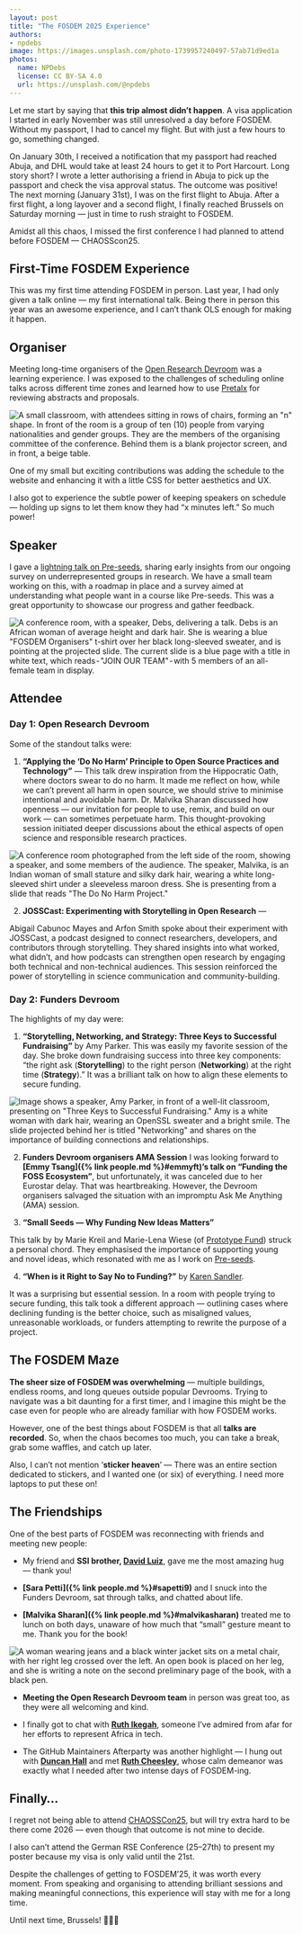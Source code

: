 ```yaml
---
layout: post
title: "The FOSDEM 2025 Experience"
authors:
- npdebs
image: https://images.unsplash.com/photo-1739957240497-57ab71d9ed1a
photos:
  name: NPDebs
  license: CC BY-SA 4.0
  url: https://unsplash.com/@npdebs
---
```


Let me start by saying that **this trip almost didn’t happen**. A visa application I started in early November was still unresolved a day before FOSDEM. Without my passport, I had to cancel my flight. But with just a few hours to go, something changed.

On January 30th, I received a notification that my passport had reached Abuja, and DHL would take at least 24 hours to get it to Port Harcourt. Long story short? I wrote a letter authorising a friend in Abuja to pick up the passport and check the visa approval status. The outcome was positive! The next morning (January 31st), I was on the first flight to Abuja. After a first flight, a long layover and a second flight, I finally reached Brussels on Saturday morning — just in time to rush straight to FOSDEM.

Amidst all this chaos, I missed the first conference I had planned to attend before FOSDEM — CHAOSScon25.

## First-Time FOSDEM Experience
This was my first time attending FOSDEM in person. Last year, I had only given a talk online — my first international talk. 
Being there in person this year was an awesome experience, and I can’t thank OLS enough for making it happen.

## Organiser
Meeting long-time organisers of the [Open Research Devroom](https://research-fosdem.github.io/) was a learning experience. I was exposed to the challenges of scheduling online talks across different time zones and learned how to use [Pretalx](https://pretalx.com/p/about/) for reviewing abstracts and proposals.

![A small classroom, with attendees sitting in rows of chairs, forming an "n" shape. In front of the room is a group of ten (10) people from varying nationalities and gender groups. They are the members of the organising committee of the conference. Behind them is a blank projector screen, and in front, a beige table.](https://miro.medium.com/v2/resize:fit:1400/format:webp/1*Kzylq99OMN7J1pAfVu6urg.jpeg)

One of my small but exciting contributions was adding the schedule to the website and enhancing it with a little CSS for better aesthetics and UX.

I also got to experience the subtle power of keeping speakers on schedule — holding up signs to let them know they had “x minutes left.” So much power!

## Speaker
I gave a [lightning talk on Pre-seeds](https://fosdem.org/2025/schedule/event/fosdem-2025-5199-research-101-promoting-diversity-through-open-science-literacy/), sharing early insights from our ongoing survey on underrepresented groups in research. 
We have a small team working on this, with a roadmap in place and a survey aimed at understanding what people want in a course like Pre-seeds. This was a great opportunity to showcase our progress and gather feedback.

![A conference room, with a speaker, Debs, delivering a talk. Debs is an African woman of average height and dark hair. She is wearing a blue "FOSDEM Organisers" t-shirt over her black long-sleeved sweater, and is pointing at the projected slide. The current slide is a blue page with a title in white text, which reads - "JOIN OUR TEAM" - with 5 members of an all-female team in display.](https://miro.medium.com/v2/resize:fit:1400/format:webp/1*vqSSuDnOMUtDBjY9fpoEQw.jpeg)

## Attendee
### Day 1: Open Research Devroom
Some of the standout talks were:

1. **“Applying the ‘Do No Harm’ Principle to Open Source Practices and Technology”** —
This talk drew inspiration from the Hippocratic Oath, where doctors swear to do no harm. It made me reflect on how, while we can’t prevent all harm in open source, we should strive to minimise intentional and avoidable harm. Dr. Malvika Sharan discussed how openness — our invitation for people to use, remix, and build on our work — can sometimes perpetuate harm. This thought-provoking session initiated deeper discussions about the ethical aspects of open science and responsible research practices.

![A conference room photographed from the left side of the room, showing a speaker, and some members of the audience. The speaker, Malvika, is an Indian woman of small stature and silky dark hair, wearing a white long-sleeved shirt under a sleeveless maroon dress. She is presenting from a slide that reads "The Do No Harm Project."](https://miro.medium.com/v2/resize:fit:1400/format:webp/1*QMdTl1zvQ6_9U3bMq-p0Dw.jpeg)

2. **JOSSCast: Experimenting with Storytelling in Open Research** —

Abigail Cabunoc Mayes and Arfon Smith spoke about their experiment with JOSSCast, a podcast designed to connect researchers, developers, and contributors through storytelling. 
They shared insights into what worked, what didn’t, and how podcasts can strengthen open research by engaging both technical and non-technical audiences. This session reinforced the power of storytelling in science communication and community-building.

### Day 2: Funders Devroom
The highlights of my day were:

1. **“Storytelling, Networking, and Strategy: Three Keys to Successful Fundraising”** by Amy Parker.
This was easily my favorite session of the day. She broke down fundraising success into three key components: “the right ask (**Storytelling**) to the right person (**Networking**) at the right time (**Strategy**).”
It was a brilliant talk on how to align these elements to secure funding.

![Image shows a speaker, Amy Parker, in front of a well-lit classroom, presenting on "Three Keys to Successful Fundraising." Amy is a white woman with dark hair, wearing an OpenSSL sweater and a bright smile. The slide projected behind her is titled "Networking" and shares on the importance of building connections and relationships.](https://miro.medium.com/v2/resize:fit:1400/format:webp/1*pMs2GAQEaVw4HFLn_7zHuA.jpeg)

2. **Funders Devroom organisers AMA Session**
I was looking forward to **[Emmy Tsang]({% link people.md %}#emmyft)’s talk on “Funding the FOSS Ecosystem”**, but unfortunately, it was canceled due to her Eurostar delay. That was heartbreaking. However, the Devroom organisers salvaged the situation with an impromptu Ask Me Anything (AMA) session.

3. **“Small Seeds — Why Funding New Ideas Matters”**

This talk by by Marie Kreil and Marie-Lena Wiese (of [Prototype Fund](https://prototypefund.de/en/)) struck a personal chord. They emphasised the importance of supporting young and novel ideas, which resonated with me as I work on [Pre-seeds](https://npdebs.github.io/Pre-seeds-Program/).

4. **“When is it Right to Say No to Funding?”** by [Karen Sandler](https://www.linkedin.com/in/karensandler/).

It was a surprising but essential session. In a room with people trying to secure funding, this talk took a different approach — outlining cases where declining funding is the better choice, such as misaligned values, unreasonable workloads, or funders attempting to rewrite the purpose of a project.

## The FOSDEM Maze
**The sheer size of FOSDEM was overwhelming** — multiple buildings, endless rooms, and long queues outside popular Devrooms. Trying to navigate was a bit daunting for a first timer, and I imagine this might be the case even for people who are already familiar with how FOSDEM works.

However, one of the best things about FOSDEM is that all **talks are recorded**. So, when the chaos becomes too much, you can take a break, grab some waffles, and catch up later.

Also, I can’t not mention ‘**sticker heaven**’ — There was an entire section dedicated to stickers, and I wanted one (or six) of everything. I need more laptops to put these on!

## The Friendships
One of the best parts of FOSDEM was reconnecting with friends and meeting new people:

- My friend and **SSI brother, [David Luiz](https://www.linkedin.com/in/davidperezsuarez/)**, gave me the most amazing hug — thank you!

- **[Sara Petti]({% link people.md %}#sapetti9)** and I snuck into the Funders Devroom, sat through talks, and chatted about life.

- **[Malvika Sharan]({% link people.md %}#malvikasharan)** treated me to lunch on both days, unaware of how much that “small” gesture meant to me. Thank you for the book!

![A woman wearing jeans and a black winter jacket sits on a metal chair, with her right leg crossed over the left. An open book is placed on her leg, and she is writing a note on the second preliminary page of the book, with a black pen.](https://miro.medium.com/v2/resize:fit:1400/format:webp/1*KVuYrgvglu346wGSjyVVYA.jpeg)

- **Meeting the Open Research Devroom team** in person was great too, as they were all welcoming and kind.

- I finally got to chat with **[Ruth Ikegah](https://ng.linkedin.com/in/ruth-ikegah)**, someone I’ve admired from afar for her efforts to represent Africa in tech.

- The GitHub Maintainers Afterparty was another highlight — I hung out with **[Duncan Hall](https://www.linkedin.com/in/duncan--hall/)** and met **[Ruth Cheesley](https://www.linkedin.com/in/ruthcheesley/)**, whose calm demeanor was exactly what I needed after two intense days of FOSDEM-ing.

## Finally…
I regret not being able to attend [CHAOSSCon25](https://chaoss.community/sn/chaosscon-2025-eu/), but will try extra hard to be there come 2026 — even though that outcome is not mine to decide.

I also can’t attend the German RSE Conference (25–27th) to present my poster because my visa is only valid until the 21st.

Despite the challenges of getting to FOSDEM’25, it was worth every moment. From speaking and organising to attending brilliant sessions and making meaningful connections, this experience will stay with me for a long time.

Until next time, Brussels! 🧇🇧🇪

